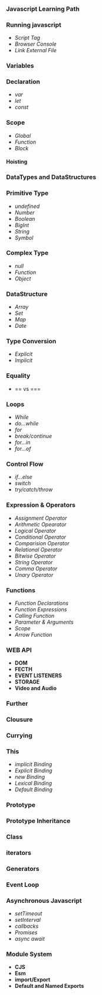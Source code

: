 ### Javascript Learning Path 
### Running javascript
* *Script Tag*
* *Browser Console*
* *Link External File*  
### Variables
### Declaration
* *var*
* *let*
* *const*
### Scope
* *Global*
* *Function*
* *Block*
#### Hoisting
### DataTypes and DataStructures
### Primitive Type
* *undefined*
* *Number*
* *Boolean*
* *BigInt*
* *String*
* *Symbol*
### Complex Type
* *null*
* *Function*
* *Object*
### DataStructure
* *Array*
* *Set*
* *Map*
* *Date*
### Type Conversion
* *Explicit*
*  *Implicit*
### Equality
* == vs ===
### Loops
* *While*
* *do...while*
* *for*
* *break/continue*
* *for...in*
* *for...of*
### Control Flow
* *if...else*
* *switch*
* *try/catch/throw*
### Expression & Operators
* *Assignment Operator*
* *Arithmetic Opearator*
* *Logical Operator*
* *Conditional Operator*
* *Comparision Operator*
* *Relational Operator*
* *Bitwise Operator*
* *String Operator*
* *Comma Operator*
* *Unary Operator*
### Functions
* *Function Declarations*
* *Function Expressions*
* *Calling Function*
* *Parameter & Arguments*
* *Scope*
* *Arrow Function*
### WEB API
* **DOM**
* **FECTH**
* **EVENT LISTENERS**
* **STORAGE**
* **Video and Audio**

### Further
### Clousure
### Currying
### This
* *implicit Binding*
* *Explicit Binding*
* *new Binding*
* *Lexical Binding*
* *Default Binding*

### Prototype
### Prototype Inheritance
### Class
### iterators
### Generators
### Event Loop

### Asynchronous Javascript
* *setTimeout*
* *setInterval*
* *callbacks*
* *Promises*
* *async await*

### Module System
* **CJS**
* **Esm**
* **import/Export**
*  **Default and Named Exports**

